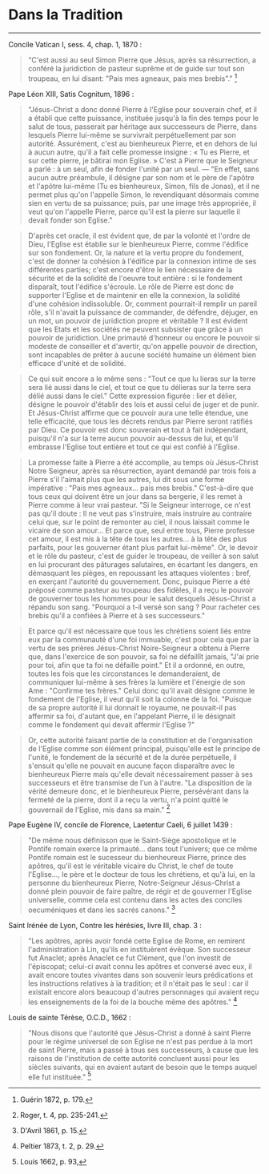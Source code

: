 # Dans la Tradition

***

Concile Vatican I, sess. 4, chap. 1, 1870 :

> "C'est aussi au seul Simon Pierre que Jésus, après sa résurrection, a conféré la juridiction de pasteur suprême et de guide sur tout son troupeau, en lui disant: "Pais mes agneaux, pais mes brebis"." [^1]

[^1]: Guérin 1872, p. 179.

Pape Léon XIII, Satis Cognitum, 1896 :

> "Jésus-Christ a donc donné Pierre à l'Eglise pour souverain chef, et il a établi que cette puissance, instituée jusqu'à la fin des temps pour le salut de tous, passerait par héritage aux successeurs de Pierre, dans lesquels Pierre lui-même se survivrait perpétuellement par son autorité. Assurément, c'est au bienheureux Pierre, et en dehors de lui à aucun autre, qu'il a fait celle promesse insigne : « Tu es Pierre, et sur cette pierre, je bâtirai mon Eglise. » C'est à Pierre que le Seigneur a parlé : à un seul, afin de fonder l'unité par un seul. — "En effet, sans aucun autre préambule, il désigne par son nom et le père de l'apôtre et l'apôtre lui-même (Tu es bienheureux, Simon, fils de Jonas), et il ne permet plus qu'on l'appelle Simon, le revendiquant désormais comme sien en vertu de sa puissance; puis, par une image très appropriée, il veut qu'on l'appelle Pierre, parce qu'il est la pierre sur laquelle il devait fonder son Eglise."

> D'après cet oracle, il est évident que, de par la volonté et l'ordre de Dieu, l'Eglise est établie sur le bienheureux Pierre, comme l'édifice sur son fondement. Or, la nature et la vertu propre du fondement, c'est de donner la cohésion à l'édifice par la connexion intime de ses différentes parties; c'est encore d'être le lien nécessaire de la sécurité et de la solidité de l'oeuvre tout entière : si le fondement disparaît, tout l'édifice s'écroule. Le rôle de Pierre est donc de supporter l'Eglise et de maintenir en elle la connexion, la solidité d'une cohésion indissoluble. Or, comment pourrait-il remplir un pareil rôle, s'il n'avait la puissance de commander, de défendre, déjuger, en un mot, un pouvoir de juridiction propre et véritable ? Il est évident que les Etats et les sociétés ne peuvent subsister que grâce à un pouvoir de juridiction. Une primauté d'honneur ou encore le pouvoir si modeste de conseiller et d'avertir, qu'on appelle pouvoir de direction, sont incapables de prêter à aucune société humaine un élément bien efficace d'unité et de solidité.

> Ce qui suit encore a le même sens : "Tout ce que lu lieras sur la terre sera lié aussi dans le ciel, et tout ce que tu délieras sur la terre sera délié aussi dans le ciel." Cette expression figurée : lier et délier, désigne le pouvoir d'établir des lois et aussi celui de juger et de punir. Et Jésus-Christ affirme que ce pouvoir aura une telle étendue, une telle efficacité, que tous les décrets rendus par Pierre seront ratifiés par Dieu. Ce pouvoir est donc souverain et tout à fait indépendant, puisqu'il n'a sur la terre aucun pouvoir au-dessus de lui, et qu'il embrasse l'Eglise tout entière et tout ce qui est confié à l'Eglise.

> La promesse faite à Pierre a été accomplie, au temps où Jésus-Christ Notre Seigneur, après sa résurrection, ayant demandé par trois fois a Pierre s'il l'aimait plus que les autres, lui dit sous une forme impérative : "Pais mes agneaux... pais mes brebis." C'est-à-dire que tous ceux qui doivent être un jour dans sa bergerie, il les remet à Pierre comme à leur vrai pasteur. "Si le Seigneur interroge, ce n'est pas qu'il doute : Il ne veut pas s'instruire, mais instruire au contraire celui que, sur le point de remonter au ciel, il nous laissait comme le vicaire de son amour... Et parce que, seul entre tous, Pierre professe cet amour, il est mis à la tête de tous les autres... à la tête des plus parfaits, pour les gouverner étant plus parfait lui-même". Or, le devoir et le rôle du pasteur, c'est de guider le troupeau, de veiller à son salut en lui procurant des pâturages salutaires, en écartant les dangers, en démasquant les pièges, en repoussant les attaques violentes : bref, en exerçant l'autorité du gouvernement. Donc, puisque Pierre a été préposé comme pasteur au troupeau des fidèles, il a reçu le pouvoir de gouverner tous les hommes pour le salut desquels Jésus-Christ a répandu son sang. "Pourquoi a t-il versé son sang ? Pour racheter ces brebis qu'il a confiées à Pierre et à ses successeurs."

> Et parce qu'il est nécessaire que tous les chrétiens soient liés entre eux par la communauté d'une foi immuable, c'est pour cela que par la vertu de ses prières Jésus-Christ Noire-Seigneur a obtenu à Pierre que, dans l'exercice de son pouvoir, sa foi ne défaillît jamais, "J'ai prie pour toi, afin que ta foi ne défaille point." Et il a ordonné, en outre, toutes les fois que les circonstances le demanderaient, de communiquer lui-même à ses frères la lumière et l'énergie de son Ame : "Confirme tes frères." Celui donc qu'il avait désigne comme le fondement de l'Eglise, il veut qu'il soit la colonne de la foi. "Puisque de sa propre autorité il lui donnait le royaume, ne pouvait-il pas affermir sa foi, d'autant que, en l'appelant Pierre, il le désignait comme le fondement qui devait affermir l'Eglise ?"

> Or, cette autorité faisant partie de la constitution et de l'organisation de l'Eglise comme son élément principal, puisqu'elle est le principe de l'unité, le fondement de la sécurité et de la durée perpétuelle, il s'ensuit qu'elle ne pouvait en aucune façon disparaître avec le bienheureux Pierre mais qu'elle devait nécessairement passer à ses successeurs et être transmise de l'un à l'autre. "La disposition de la vérité demeure donc, et le bienheureux Pierre, persévérant dans la fermeté de la pierre, dont il a reçu la vertu, n'a point quitté le gouvernail de l'Eglise, mis dans sa main." [^2]

[^2]: Roger, t. 4, pp. 235-241.

Pape Eugène IV, concile de Florence, Laetentur Caeli, 6 juillet 1439 :

> "De même nous définisson que le Saint-Siège apostolique et le Pontife romain exerce la primauté... dans tout l'univers; que ce même Pontife romain est le sucesseur du bienheureux Pierre, prince des apôtres, qu'il est le véritable vicaire du Christ, le chef de toute l'Eglise..., le père et le docteur de tous les chrétiens, et qu'à lui, en la personne du bienheureux Pierre, Notre-Seigneur Jésus-Christ a donné plein pouvoir de faire paître, de régir et de gouverner l'Eglise universelle, comme cela est contenu dans les actes des conciles oecuméniques et dans les sacrés canons." [^3]

[^3]: D'Avril 1861, p. 15.

Saint Irénée de Lyon, Contre les hérésies, livre III, chap. 3 :

> "Les apôtres, après avoir fondé cette Eglise de Rome, en remirent l'administration à Lin, qu'ils en instituèrent évêque. Son successeur fut Anaclet; après Anaclet ce fut Clément, que l'on investit de l'épiscopat; celui-ci avait connu les apôtres et conversé avec eux, il avait encore toutes vivantes dans son souvenir leurs prédications et les instructions relatives à ïa tradition; et il n'était pas le seul : car il existait encore alors beaucoup d'autres personnages qui avaient reçu les enseignements de la foi de la bouche même des apôtres." [^4]

[^4]: Peltier 1873, t. 2, p. 29.

Louis de sainte Térèse, O.C.D., 1662 :

> "Nous disons que l'autorité que Jésus-Christ a donné à saint Pierre pour le régime universel de son Eglise ne n'est pas perdue à la mort de saint Pierre, mais a passé à tous ses successeurs, à cause que les raisons de l'institution de cette autorité concluent aussi pour les siècles suivants, qui en avaient autant de besoin que le temps auquel elle fut instituée." [^5]

[^5]: Louis 1662, p. 93,


